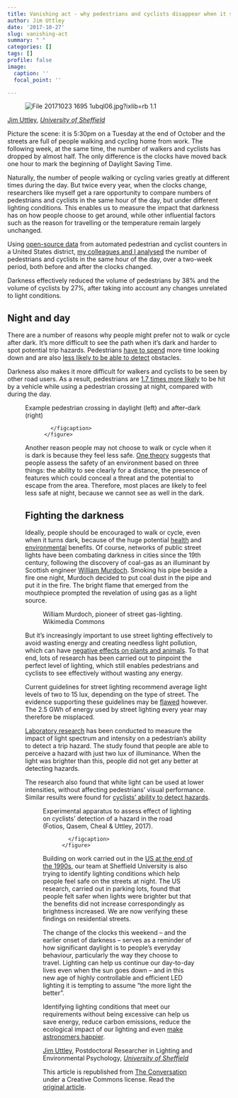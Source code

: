 ```yaml
---
title: Vanishing act - why pedestrians and cyclists disappear when it starts getting dark
author: Jim Uttley
date: '2017-10-27'
slug: vanishing-act
summary: " "
categories: []
tags: []
profile: false
image:
  caption: ''
  focal_point: ''

---
```


  <figure>
    <img src="https://images.theconversation.com/files/191378/original/file-20171023-1695-1ubql06.jpg?ixlib=rb-1.1.0&q=45&auto=format&w=754&fit=clip" alt="File 20171023 1695 1ubql06.jpg?ixlib=rb 1.1" />
  </figure>

<span><a href="https://theconversation.com/profiles/jim-uttley-338340">Jim Uttley</a>, <em><a href="http://theconversation.com/institutions/university-of-sheffield-1147">University of Sheffield</a></em></span>

<p>Picture the scene: it is 5:30pm on a Tuesday at the end of October and the streets are full of people walking and cycling home from work. The following week, at the same time, the number of walkers and cyclists has dropped by almost half. The only difference is the clocks have moved back one hour to mark the beginning of Daylight Saving Time.</p>

<p>Naturally, the number of people walking or cycling varies greatly at different times during the day. But twice every year, when the clocks change, researchers like myself get a rare opportunity to compare numbers of pedestrians and cyclists in the same hour of the day, but under different lighting conditions. This enables us to measure the impact that darkness has on how people choose to get around, while other influential factors such as the reason for travelling or the temperature remain largely unchanged.</p>

<p>Using <a href="http://www.bikearlington.com/counter-data/">open-source data</a> from automated pedestrian and cyclist counters in a United States district, <a href="http://www.sciencedirect.com/science/article/pii/S0272494417300762">my colleagues and I analysed</a> the number of pedestrians and cyclists in the same hour of the day, over a two-week period, both before and after the clocks changed. </p>

<p>Darkness effectively reduced the volume of pedestrians by 38% and the volume of cyclists by 27%, after taking into account any changes unrelated to light conditions. </p>

<h2>Night and day</h2>

<p>There are a number of reasons why people might prefer not to walk or cycle after dark. It’s more difficult to see the path when it’s dark and harder to spot potential trip hazards. Pedestrians <a href="http://journals.sagepub.com/doi/full/10.1177/1477153514522472">have to spend</a> more time looking down and are also <a href="http://journals.sagepub.com/doi/abs/10.1177/1477153515602954">less likely to be able to detect</a> obstacles.</p>

<p>Darkness also makes it more difficult for walkers and cyclists to be seen by other road users. As a result, pedestrians are <a href="http://www.sciencedirect.com/science/article/pii/S0001457517303202">1.7 times more likely</a> to be hit by a vehicle while using a pedestrian crossing at night, compared with during the day.</p>

<figure class="align-center ">
            <img alt="" src="https://images.theconversation.com/files/191057/original/file-20171019-1045-kwdh3p.png?ixlib=rb-1.1.0&amp;q=45&amp;auto=format&amp;w=754&amp;fit=clip" srcset="https://images.theconversation.com/files/191057/original/file-20171019-1045-kwdh3p.png?ixlib=rb-1.1.0&amp;q=45&amp;auto=format&amp;w=600&amp;h=302&amp;fit=crop&amp;dpr=1 600w, https://images.theconversation.com/files/191057/original/file-20171019-1045-kwdh3p.png?ixlib=rb-1.1.0&amp;q=30&amp;auto=format&amp;w=600&amp;h=302&amp;fit=crop&amp;dpr=2 1200w, https://images.theconversation.com/files/191057/original/file-20171019-1045-kwdh3p.png?ixlib=rb-1.1.0&amp;q=15&amp;auto=format&amp;w=600&amp;h=302&amp;fit=crop&amp;dpr=3 1800w, https://images.theconversation.com/files/191057/original/file-20171019-1045-kwdh3p.png?ixlib=rb-1.1.0&amp;q=45&amp;auto=format&amp;w=754&amp;h=379&amp;fit=crop&amp;dpr=1 754w, https://images.theconversation.com/files/191057/original/file-20171019-1045-kwdh3p.png?ixlib=rb-1.1.0&amp;q=30&amp;auto=format&amp;w=754&amp;h=379&amp;fit=crop&amp;dpr=2 1508w, https://images.theconversation.com/files/191057/original/file-20171019-1045-kwdh3p.png?ixlib=rb-1.1.0&amp;q=15&amp;auto=format&amp;w=754&amp;h=379&amp;fit=crop&amp;dpr=3 2262w" sizes="(min-width: 1466px) 754px, (max-width: 599px) 100vw, (min-width: 600px) 600px, 237px">
            <figcaption>
              <span class="caption">Example pedestrian crossing in daylight (left) and after-dark (right)</span>
              
            </figcaption>
          </figure>

<p>Another reason people may not choose to walk or cycle when it is dark is because they feel less safe. <a href="http://journals.sagepub.com/doi/pdf/10.1177/0013916592241002">One theory</a> suggests that people assess the safety of an environment based on three things: the ability to see clearly for a distance, the presence of features which could conceal a threat and the potential to escape from the area. Therefore, most places are likely to feel less safe at night, because we cannot see as well in the dark.</p>

<h2>Fighting the darkness</h2>

<p>Ideally, people should be encouraged to walk or cycle, even when it turns dark, because of the huge potential <a href="https://theconversation.com/cycling-to-work-major-new-study-suggests-health-benefits-are-staggering-76292">health</a> and <a href="http://trrjournalonline.trb.org/doi/abs/10.3141/2531-15">environmental</a> benefits. Of course, networks of public street lights have been combating darkness in cities since the 19th century, following the discovery of coal-gas as an illuminant by Scottish engineer <a href="http://scienceonstreets.phys.strath.ac.uk/new/William_Murdoch.html">William Murdoch</a>. Smoking his pipe beside a fire one night, Murdoch decided to put coal dust in the pipe and put it in the fire. The bright flame that emerged from the mouthpiece prompted the revelation of using gas as a light source.</p>

<figure class="align-left ">
            <img alt="" src="https://images.theconversation.com/files/191287/original/file-20171022-13961-xg0jte.jpg?ixlib=rb-1.1.0&amp;q=45&amp;auto=format&amp;w=237&amp;fit=clip" srcset="https://images.theconversation.com/files/191287/original/file-20171022-13961-xg0jte.jpg?ixlib=rb-1.1.0&amp;q=45&amp;auto=format&amp;w=600&amp;h=843&amp;fit=crop&amp;dpr=1 600w, https://images.theconversation.com/files/191287/original/file-20171022-13961-xg0jte.jpg?ixlib=rb-1.1.0&amp;q=30&amp;auto=format&amp;w=600&amp;h=843&amp;fit=crop&amp;dpr=2 1200w, https://images.theconversation.com/files/191287/original/file-20171022-13961-xg0jte.jpg?ixlib=rb-1.1.0&amp;q=15&amp;auto=format&amp;w=600&amp;h=843&amp;fit=crop&amp;dpr=3 1800w, https://images.theconversation.com/files/191287/original/file-20171022-13961-xg0jte.jpg?ixlib=rb-1.1.0&amp;q=45&amp;auto=format&amp;w=754&amp;h=1059&amp;fit=crop&amp;dpr=1 754w, https://images.theconversation.com/files/191287/original/file-20171022-13961-xg0jte.jpg?ixlib=rb-1.1.0&amp;q=30&amp;auto=format&amp;w=754&amp;h=1059&amp;fit=crop&amp;dpr=2 1508w, https://images.theconversation.com/files/191287/original/file-20171022-13961-xg0jte.jpg?ixlib=rb-1.1.0&amp;q=15&amp;auto=format&amp;w=754&amp;h=1059&amp;fit=crop&amp;dpr=3 2262w" sizes="(min-width: 1466px) 754px, (max-width: 599px) 100vw, (min-width: 600px) 600px, 237px">
            <figcaption>
              <span class="caption">William Murdoch, pioneer of street gas-lighting.</span>
              <span class="attribution"><span class="source">Wikimedia Commons</span></span>
            </figcaption>
          </figure>

<p>But it’s increasingly important to use street lighting effectively to avoid wasting energy and creating needless light pollution, which can have <a href="https://theconversation.com/light-pollution-is-bad-for-humans-but-may-be-even-worse-for-animals-31144">negative effects on plants and animals</a>. To that end, lots of research has been carried out to pinpoint the perfect level of lighting, which still enables pedestrians and cyclists to see effectively without wasting any energy. </p>

<p>Current guidelines for street lighting recommend average light levels of two to 15 lux, depending on the type of street. The evidence supporting these guidelines may be <a href="http://journals.sagepub.com/doi/full/10.1177/1477153511432678">flawed</a> however. The 2.5 GWh of energy used by street lighting every year may therefore be misplaced.</p>

<p><a href="http://journals.sagepub.com/doi/abs/10.1177/1477153515602954">Laboratory research</a> has been conducted to measure the impact of light spectrum and intensity on a pedestrian’s ability to detect a trip hazard. The study found that people are able to perceive a hazard with just two lux of illuminance. When the light was brighter than this, people did not get any better at detecting hazards. </p>

<p>The research also found that white light can be used at lower intensities, without affecting pedestrians’ visual performance. Similar results were found for <a href="http://journals.sagepub.com/doi/abs/10.1177/1477153515625103">cyclists’ ability to detect hazards</a>.</p>

<figure class="align-center ">
            <img alt="" src="https://images.theconversation.com/files/191059/original/file-20171019-1045-toezen.JPG?ixlib=rb-1.1.0&amp;q=45&amp;auto=format&amp;w=754&amp;fit=clip" srcset="https://images.theconversation.com/files/191059/original/file-20171019-1045-toezen.JPG?ixlib=rb-1.1.0&amp;q=45&amp;auto=format&amp;w=600&amp;h=450&amp;fit=crop&amp;dpr=1 600w, https://images.theconversation.com/files/191059/original/file-20171019-1045-toezen.JPG?ixlib=rb-1.1.0&amp;q=30&amp;auto=format&amp;w=600&amp;h=450&amp;fit=crop&amp;dpr=2 1200w, https://images.theconversation.com/files/191059/original/file-20171019-1045-toezen.JPG?ixlib=rb-1.1.0&amp;q=15&amp;auto=format&amp;w=600&amp;h=450&amp;fit=crop&amp;dpr=3 1800w, https://images.theconversation.com/files/191059/original/file-20171019-1045-toezen.JPG?ixlib=rb-1.1.0&amp;q=45&amp;auto=format&amp;w=754&amp;h=566&amp;fit=crop&amp;dpr=1 754w, https://images.theconversation.com/files/191059/original/file-20171019-1045-toezen.JPG?ixlib=rb-1.1.0&amp;q=30&amp;auto=format&amp;w=754&amp;h=566&amp;fit=crop&amp;dpr=2 1508w, https://images.theconversation.com/files/191059/original/file-20171019-1045-toezen.JPG?ixlib=rb-1.1.0&amp;q=15&amp;auto=format&amp;w=754&amp;h=566&amp;fit=crop&amp;dpr=3 2262w" sizes="(min-width: 1466px) 754px, (max-width: 599px) 100vw, (min-width: 600px) 600px, 237px">
            <figcaption>
              <span class="caption">Experimental apparatus to assess effect of lighting on cyclists’ detection of a hazard in the road (Fotios, Qasem, Cheal &amp; Uttley, 2017).</span>
              
            </figcaption>
          </figure>

<p>Building on work carried out in the <a href="http://journals.sagepub.com/doi/abs/10.1177/096032710003200205">US at the end of the 1990s</a>, our team at Sheffield University is also trying to identify lighting conditions which help people feel safe on the streets at night. The US research, carried out in parking lots, found that people felt safer when lights were brighter but that the benefits did not increase correspondingly as brightness increased.  We are now verifying these findings on residential streets.</p>

<p>The change of the clocks this weekend – and the earlier onset of darkness – serves as a reminder of how significant daylight is to people’s everyday behaviour, particularly the way they choose to travel. Lighting can help us continue our day-to-day lives even when the sun goes down – and in this new age of highly controllable and efficient LED lighting it is tempting to assume “the more light the better”. </p>

<p>Identifying lighting conditions that meet our requirements without being excessive can help us save energy, reduce carbon emissions, reduce the ecological impact of our lighting and even <a href="https://www.insidescience.org/news/astronomers-encourage-cities-shield-outdoor-lighting">make astronomers happier</a>.<!-- Below is The Conversation's page counter tag. Please DO NOT REMOVE. --><img src="https://counter.theconversation.com/content/84938/count.gif?distributor=republish-lightbox-basic" alt="The Conversation" width="1" height="1" style="border: none !important; box-shadow: none !important; margin: 0 !important; max-height: 1px !important; max-width: 1px !important; min-height: 1px !important; min-width: 1px !important; opacity: 0 !important; outline: none !important; padding: 0 !important; text-shadow: none !important" /><!-- End of code. If you don't see any code above, please get new code from the Advanced tab after you click the republish button. The page counter does not collect any personal data. More info: http://theconversation.com/republishing-guidelines --></p>

<p><span><a href="https://theconversation.com/profiles/jim-uttley-338340">Jim Uttley</a>, Postdoctoral Researcher in Lighting and Environmental Psychology, <em><a href="http://theconversation.com/institutions/university-of-sheffield-1147">University of Sheffield</a></em></span></p>

<p>This article is republished from <a href="http://theconversation.com">The Conversation</a> under a Creative Commons license. Read the <a href="https://theconversation.com/vanishing-act-why-pedestrians-and-cyclists-disappear-when-it-starts-getting-dark-84938">original article</a>.</p>


